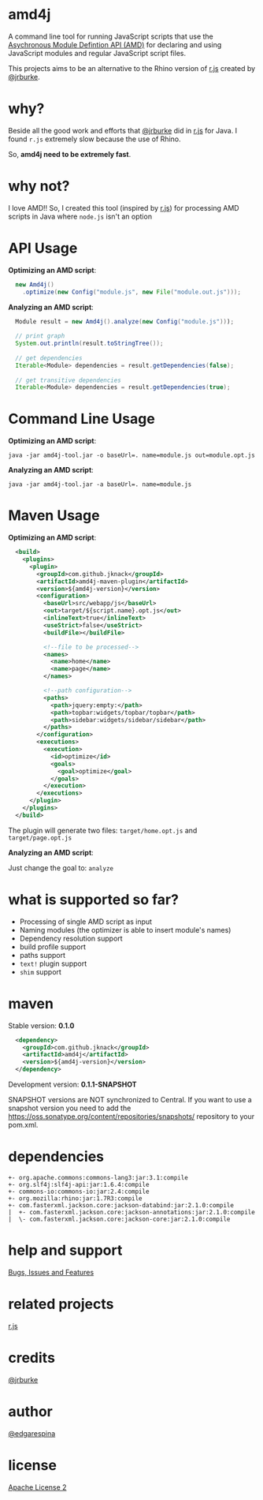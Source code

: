 amd4j
======

A command line tool for running JavaScript scripts that use the [Asychronous Module Defintion API (AMD)](https://github.com/amdjs/amdjs-api/wiki/AMD) for declaring and using JavaScript modules and regular JavaScript script files.

This projects aims to be an alternative to the Rhino version of [r.js](http://requirejs.org/docs/optimization.html) created by [@jrburke](https://github.com/jrburke).

why?
======
Beside all the good work and efforts that [@jrburke](https://github.com/jrburke) did in [r.js](http://requirejs.org/docs/optimization.html) for Java.
I found ```r.js``` extremely slow because the use of Rhino.

So, **amd4j need to be extremely fast**.

why not?
======
I love AMD!! So, I created this tool (inspired by [r.js](http://requirejs.org/docs/optimization.html)) for processing AMD scripts in Java where ```node.js``` isn't an option

API Usage
======

**Optimizing an AMD script**:

```java
  new Amd4j()
    .optimize(new Config("module.js", new File("module.out.js")));
```

**Analyzing an AMD script**:

```java
  Module result = new Amd4j().analyze(new Config("module.js")));
 
  // print graph
  System.out.println(result.toStringTree());
 
  // get dependencies
  Iterable<Module> dependencies = result.getDependencies(false);
 
  // get transitive dependencies
  Iterable<Module> dependencies = result.getDependencies(true);
```

Command Line Usage
======

**Optimizing an AMD script**:

```shell
java -jar amd4j-tool.jar -o baseUrl=. name=module.js out=module.opt.js
```

**Analyzing an AMD script**:

```shell
java -jar amd4j-tool.jar -a baseUrl=. name=module.js
```

Maven Usage
======

**Optimizing an AMD script**:

```xml
  <build>
    <plugins>
      <plugin>
        <groupId>com.github.jknack</groupId>
        <artifactId>amd4j-maven-plugin</artifactId>
        <version>${amd4j-version}</version>
        <configuration>
          <baseUrl>src/webapp/js</baseUrl>
          <out>target/${script.name}.opt.js</out>
          <inlineText>true</inlineText>
          <useStrict>false</useStrict>
          <buildFile></buildFile>

          <!--file to be processed-->
          <names>
            <name>home</name>
            <name>page</name>
          </names>

          <!--path configuration-->
          <paths>
            <path>jquery:empty:</path>
            <path>topbar:widgets/topbar/topbar</path>
            <path>sidebar:widgets/sidebar/sidebar</path>
          </paths>
        </configuration>
        <executions>
          <execution>
            <id>optimize</id>
            <goals>
              <goal>optimize</goal>
            </goals>
          </execution>
        </executions>
      </plugin>
    </plugins>
  </build>
```
The plugin will generate two files: ```target/home.opt.js``` and ```target/page.opt.js```

**Analyzing an AMD script**:

Just change the goal to: ```analyze```

what is supported so far?
======

* Processing of single AMD script as input
* Naming modules (the optimizer is able to insert module's names)
* Dependency resolution support
* build profile support
* paths support
* ```text!``` plugin support
* ```shim``` support

maven
======
Stable version: **0.1.0**


```xml
  <dependency>
    <groupId>com.github.jknack</groupId>
    <artifactId>amd4j</artifactId>
    <version>${amd4j-version}</version>
  </dependency>
```
 
Development version: **0.1.1-SNAPSHOT**

SNAPSHOT versions are NOT synchronized to Central. If you want to use a snapshot version you need to add the https://oss.sonatype.org/content/repositories/snapshots/ repository to your pom.xml.

dependencies
======

```
+- org.apache.commons:commons-lang3:jar:3.1:compile
+- org.slf4j:slf4j-api:jar:1.6.4:compile
+- commons-io:commons-io:jar:2.4:compile
+- org.mozilla:rhino:jar:1.7R3:compile
+- com.fasterxml.jackson.core:jackson-databind:jar:2.1.0:compile
|  +- com.fasterxml.jackson.core:jackson-annotations:jar:2.1.0:compile
|  \- com.fasterxml.jackson.core:jackson-core:jar:2.1.0:compile
```

help and support
======
 [Bugs, Issues and Features](https://github.com/jknack/amd4j/issues)

related projects
======
 [r.js](http://requirejs.org/docs/optimization.html)

credits
======
 [@jrburke](https://github.com/jrburke)

author
======
 [@edgarespina](https://twitter.com/edgarespina)

license
======
[Apache License 2](http://www.apache.org/licenses/LICENSE-2.0.html)
